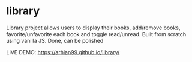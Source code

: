 # library
Library project allows users to display their books, add/remove books, favorite/unfavorite each book and toggle read/unread. Built from scratch using vanilla JS. Done, can be polished


LIVE DEMO: https://arhian99.github.io/library/
